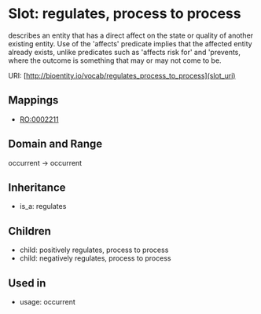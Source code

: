 # Slot: regulates, process to process


describes an entity that has a direct affect on the state or quality of another existing entity. Use of the 'affects' predicate implies that the affected entity already exists, unlike predicates such as 'affects risk for' and 'prevents, where the outcome is something that may or may not come to be.

URI: [http://bioentity.io/vocab/regulates_process_to_process](slot_uri)
## Mappings

 * [RO:0002211](http://purl.obolibrary.org/obo/RO_0002211)
## Domain and Range

occurrent -> occurrent
## Inheritance

 *  is_a: regulates
## Children

 *  child: positively regulates, process to process
 *  child: negatively regulates, process to process
## Used in

 *  usage: occurrent
